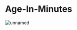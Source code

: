 # Age-In-Minutes
![unnamed](https://user-images.githubusercontent.com/61341524/126867574-e2b89722-34a9-43d6-a3a1-40e8add283b9.jpg)

